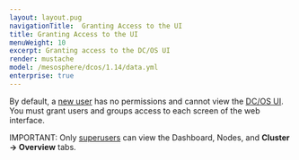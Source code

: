 ```yaml
---
layout: layout.pug
navigationTitle:  Granting Access to the UI
title: Granting Access to the UI
menuWeight: 10
excerpt: Granting access to the DC/OS UI
render: mustache
model: /mesosphere/dcos/1.14/data.yml
enterprise: true
---
```

<!-- The source repository for this topic is https://github.com/dcos/dcos-docs-site -->


By default, a [new user](/mesosphere/dcos/1.14/security/ent/users-groups/) has no permissions and cannot view the [DC/OS UI](/mesosphere/dcos/1.14/gui/). You must grant users and groups access to each screen of the web interface.

<p class="message--important"><stribg>IMPORTANT: </strong> Only <a href="/mesosphere/dcos/1.14/security/ent/perms-reference/#superuser">superusers</a> can view the Dashboard, Nodes, and <strong>Cluster -> Overview</strong> tabs.</p>
